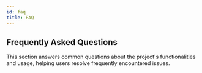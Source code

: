 ```yaml
---
id: faq
title: FAQ
---
```


## Frequently Asked Questions

This section answers common questions about the project's functionalities and usage, helping users resolve frequently encountered issues.
